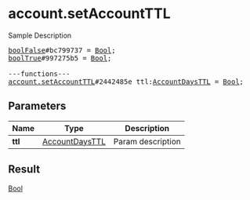 # account.setAccountTTL

Sample Description

<pre>
<a href="../constructor/boolFalse.md">boolFalse</a>#bc799737 = <a href="../type/Bool.md">Bool</a>;
<a href="../constructor/boolTrue.md">boolTrue</a>#997275b5 = <a href="../type/Bool.md">Bool</a>;

---functions---
<a href="../method/account.setAccountTTL.md">account.setAccountTTL</a>#2442485e ttl:<a href="../type/AccountDaysTTL.md">AccountDaysTTL</a> = <a href="../type/Bool.md">Bool</a>;
</pre>
## Parameters

| Name | Type | Description |
|------|:----:|-------------|
| **ttl** | <a href="../type/AccountDaysTTL.md">AccountDaysTTL</a> | Param description |

## Result

<a href="../type/Bool.md">Bool</a>

